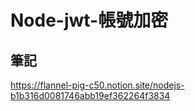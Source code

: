 # Node-jwt-帳號加密

## 筆記

https://flannel-pig-c50.notion.site/nodejs-b1b316d0081746abb19ef362264f3834

